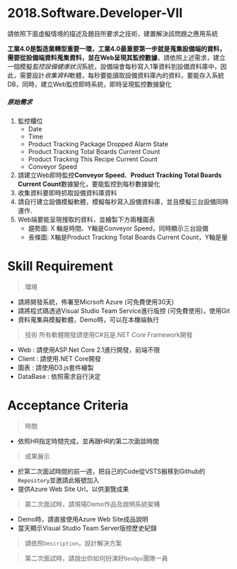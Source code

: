 # 2018.Software.Developer-VII

請依照下面虛擬情境的描述及題目所要求之技術，建置解決該問題之應用系統

**工業4.0是製造業轉型重要一環，工業4.0最重要第一步就是蒐集設備端的資料，需要從設備端資料蒐集資料，並在Web呈現其監控數據**，請依照上述需求，建立一個模擬*監控設備健康狀況*系統，設備端會每秒寫入1筆資料到設備資料庫中，因此，需要設計*收集資料*軟體，每秒要能讀取設備資料庫內的資料，要能存入系統DB，同時，建立Web監控即時系統，即時呈現監控數據變化

##### 原始需求
1. 監控欄位
   - Date
   - Time
   - Product Tracking Package Dropped Alarm State
   - Product Tracking Total Boards Current Count
   - Product Tracking This Recipe Current Count
   - Conveyor Speed 
2. 請建立Web即時監控**Conveyor Speed**、**Product Tracking Total Boards Current Count**數據變化，要能監控到每秒數據變化
3. 收集資料要即時抓取設備資料庫資料
4. 請自行建立設備模擬軟體，模擬每秒寫入設備資料庫，並且模擬三台設備同時運作. 
5. Web端要能呈現搜取的資料，並繪製下方兩種圖表
   - 趨勢圖: X 軸是時間、Y軸是Conveyor Speed，同時顯示三台設備
   - 長條圖: X軸是Product Tracking Total Boards Current Count，Y軸是量


# Skill Requirement
> 環境
- 請將開發系統，佈署至Micrsoft Azure (可免費使用30天)
- 請將程式碼透過Visual Studio Team Service進行版控 (可免費使用)，使用Git
- 資料蒐集與模擬軟體，Demo時，可以在本機端執行
> 技術
所有軟體開發請使用C#且是.NET Core Framework開發
- Web : 請使用ASP.Net Core 2.1進行開發，前端不限
- Client : 請使用.NET Core開發
- 圖表 : 請使用D3.js套件繪製
- DataBase : 依照需求自行決定

# Acceptance Criteria
> 時間
- 依照HR指定時間完成，並再跟HR約第二次面談時間

> 成果展示
- 於第二次面試時間的前一週，把自己的Code從VSTS搬移到Github的`Repository`並邀請此帳號加入
- 提供Azure Web Site Url，以供瀏覽成果

> 第二次面試時，請現場Demo作品及說明系統架構
- Demo時，請直接使用Azure Web Site成品說明
- 當天顯示Visual Studio Team Server版控歷史紀錄

> 請依照`Description`，設計解決方案

> 第二次面試時，請說出你如何扮演好`DevOps`團隊一員


